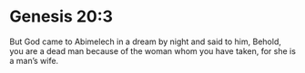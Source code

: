 # Genesis 20:3

But God came to Abimelech in a dream by night and said to him, Behold, you are a dead man because of the woman whom you have taken, for she is a man’s wife.

